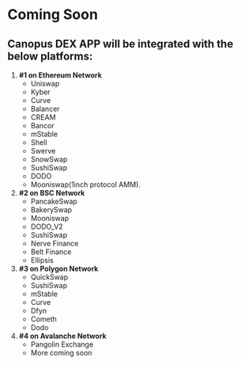 # Coming Soon

## Canopus DEX APP will be integrated with the below platforms:



1. **\#1 on Ethereum Network**
   * Uniswap
   * Kyber
   * Curve
   * Balancer
   * CREAM
   * Bancor
   * mStable
   * Shell
   * Swerve
   * SnowSwap
   * SushiSwap
   * DODO
   * Mooniswap\(1inch protocol AMM\).
2. **\#2 on BSC Network**
   * PancakeSwap
   * BakerySwap
   * Mooniswap
   * DODO\_V2
   * SushiSwap
   * Nerve Finance
   * Belt Finance
   * Ellipsis
3. **\#3 on Polygon Network**
   * QuickSwap
   * SushiSwap
   * mStable
   * Curve
   * Dfyn
   * Cometh
   * Dodo
4. **\#4 on Avalanche Network**
   * Pangolin Exchange
   * More coming soon

